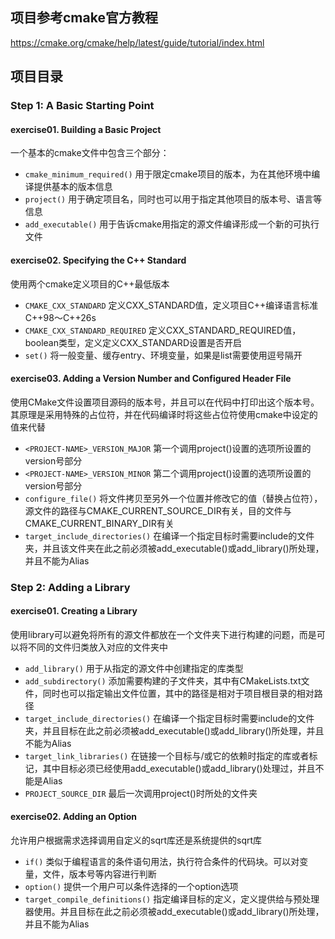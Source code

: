 ## 项目参考cmake官方教程
https://cmake.org/cmake/help/latest/guide/tutorial/index.html

## 项目目录
### Step 1: A Basic Starting Point
#### exercise01. Building a Basic Project
一个基本的cmake文件中包含三个部分：
* `cmake_minimum_required()` 用于限定cmake项目的版本，为在其他环境中编译提供基本的版本信息
* `project()` 用于确定项目名，同时也可以用于指定其他项目的版本号、语言等信息
* `add_executable()` 用于告诉cmake用指定的源文件编译形成一个新的可执行文件
#### exercise02. Specifying the C++ Standard
使用两个cmake定义项目的C++最低版本
* `CMAKE_CXX_STANDARD` 定义CXX_STANDARD值，定义项目C++编译语言标准C++98～C++26s
* `CMAKE_CXX_STANDARD_REQUIRED` 定义CXX_STANDARD_REQUIRED值，boolean类型，定义定义CXX_STANDARD设置是否开启
* `set()` 将一般变量、缓存entry、环境变量，如果是list需要使用逗号隔开
#### exercise03. Adding a Version Number and Configured Header File
使用CMake文件设置项目源码的版本号，并且可以在代码中打印出这个版本号。 
其原理是采用特殊的占位符，并在代码编译时将这些占位符使用cmake中设定的值来代替
* `<PROJECT-NAME>_VERSION_MAJOR` 第一个调用project()设置的<PROJECT-NAME>选项所设置的version号部分
* `<PROJECT-NAME>_VERSION_MINOR` 第二个调用project()设置的<PROJECT-NAME>选项所设置的version号部分
* `configure_file()` 将文件拷贝至另外一个位置并修改它的值（替换占位符），源文件的路径与CMAKE_CURRENT_SOURCE_DIR有关，目的文件与CMAKE_CURRENT_BINARY_DIR有关
* `target_include_directories()`  在编译一个指定目标时需要include的文件夹，并且该文件夹在此之前必须被add_executable()或add_library()所处理，并且不能为Alias

### Step 2: Adding a Library
#### exercise01. Creating a Library
使用library可以避免将所有的源文件都放在一个文件夹下进行构建的问题，而是可以将不同的文件归类放入对应的文件夹中
* `add_library()` 用于从指定的源文件中创建指定的库类型
* `add_subdirectory()` 添加需要构建的子文件夹，其中有CMakeLists.txt文件，同时也可以指定输出文件位置，其中的路径是相对于项目根目录的相对路径
* `target_include_directories()` 在编译一个指定目标时需要include的文件夹，并且目标在此之前必须被add_executable()或add_library()所处理，并且不能为Alias
* `target_link_libraries()` 在链接一个目标与/或它的依赖时指定的库或者标记，其中目标必须已经使用add_executable()或add_library()处理过，并且不能是Alias
* `PROJECT_SOURCE_DIR` 最后一次调用project()时所处的文件夹
#### exercise02. Adding an Option
允许用户根据需求选择调用自定义的sqrt库还是系统提供的sqrt库
* `if()` 类似于编程语言的条件语句用法，执行符合条件的代码块。可以对变量，文件，版本号等内容进行判断
* `option()` 提供一个用户可以条件选择的一个option选项
* `target_compile_definitions()` 指定编译目标的定义，定义提供给与预处理器使用。并且目标在此之前必须被add_executable()或add_library()所处理，并且不能为Alias